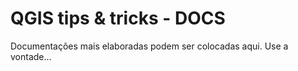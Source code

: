 # QGIS tips & tricks - DOCS

Documentações mais elaboradas podem ser colocadas aqui.
Use a vontade...
